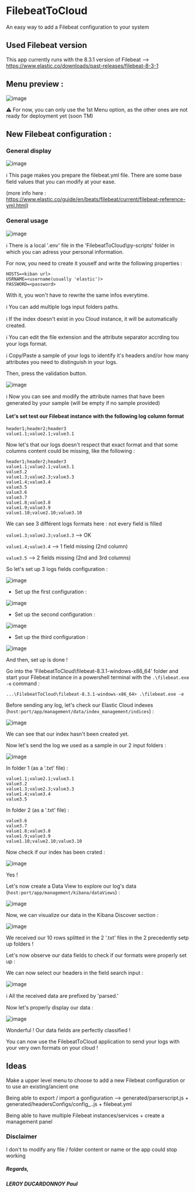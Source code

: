 # FilebeatToCloud

An easy way to add a Filebeat configuration to your system


## Used Filebeat version

This app currently runs with the 8.3.1 version of Filebeat --> https://www.elastic.co/downloads/past-releases/filebeat-8-3-1


## Menu preview :

![image](https://user-images.githubusercontent.com/74706889/183057279-5c144461-7b74-4121-9946-fce537736f4c.png)

:warning: For now, you can only use the 1st Menu option, as the other ones are not ready for deployment yet (soon TM)


## New Filebeat configuration :

### General display

![image](https://user-images.githubusercontent.com/74706889/183057765-19967f47-5dd9-49e4-9e04-45bb50819240.png)

:information_source: This page makes you prepare the filebeat.yml file. There are some base field values that you can modify at your ease.

(more info here : https://www.elastic.co/guide/en/beats/filebeat/current/filebeat-reference-yml.html)

### General usage

![image](https://user-images.githubusercontent.com/74706889/183058818-2db9e42e-cc8b-4926-90c6-56d7ceac6415.png)

:information_source: There is a local '.env' file in the 'FilebeatToCloud\py-scripts\' folder in which you can adress your personal information.

  For now, you need to create it youself and write the following properties :
  
  ````
  HOSTS=<kiban url>
  USRNAME=<username(usually 'elastic')>
  PASSWORD=<password>
  ````
  
  With it, you won't have to rewrite the same infos everytime.
  
:information_source: You can add multiple logs input folders paths.

:information_source: If the index doesn't exist in you Cloud instance, it will be automatically created.

:information_source: You can edit the file extension and the attribute separator accrding tou your logs format.

:information_source: Copy/Paste a sample of your logs to identify it's headers and/or how many attributes you need to distinguish in your logs.

Then, press the validation button.

![image](https://user-images.githubusercontent.com/74706889/183060158-232e2a14-1ddc-4c70-8067-4bc8a99703a9.png)

:information_source: Now you can see and modify the attribute names that have been generated by your sample (will be empty if no sample provided)

#### Let's set test our Filebeat instance with the following log column format
```
header1;header2;header3
value1.1;value2.1;value3.1
```

Now let's that our logs doesn't respect that exact format and that some columns content could be missing, like the following :

```
header1;header2;header3
value1.1;value2.1;value3.1
value3.2
value1.3;value2.3;value3.3
value1.4;value3.4
value3.5
value3.6
value3.7
value1.8;value3.8
value1.9;value3.9
value1.10;value2.10;value3.10

```

We can see 3 différent logs formats here : not every field is filled


```value1.3;value2.3;value3.3``` --> OK

```value1.4;value3.4``` --> 1 field missing (2nd column)

```value3.5``` --> 2 fields missing (2nd and 3rd columns)


So let's set up 3 logs fields configuration :

![image](https://user-images.githubusercontent.com/74706889/183070162-6c6d685f-2ced-4f8b-8a43-c05fc5db1020.png)

- Set up the first configuration :

![image](https://user-images.githubusercontent.com/74706889/183070446-53f4c547-fbca-4266-9c70-d0c5f64a8dba.png)

- Set up the second configuration :

![image](https://user-images.githubusercontent.com/74706889/183070612-d9c592ca-4b93-4abd-8cd2-3a07772ac55c.png)

- Set up the third configuration :

![image](https://user-images.githubusercontent.com/74706889/183070686-8fa57da1-e707-49d2-b46e-de756a5efd56.png)

And then, set up is done !

Go into the 'FilebeatToCloud\filebeat-8.3.1-windows-x86_64\' folder and start your Filebeat instance in a powershell terminal with the ```.\filebeat.exe -e``` command :

```...\FilebeatToCloud\filebeat-8.3.1-windows-x86_64> .\filebeat.exe -e```
 
Before sending any log, let's check our Elastic Cloud indexes (```host:port/app/management/data/index_management/indices```) :

![image](https://user-images.githubusercontent.com/74706889/183071659-59de8a6c-65b7-4c86-852a-1c90307aa960.png)

We can see that our index hasn't been created yet.

Now let's send the log we used as a sample in our 2 input folders :

![image](https://user-images.githubusercontent.com/74706889/183072213-2393e79f-ba24-4c20-a890-983b5d8da46d.png)

In folder 1 (as a '.txt' file) :

```
value1.1;value2.1;value3.1
value3.2
value1.3;value2.3;value3.3
value1.4;value3.4
value3.5

```

In folder 2 (as a '.txt' file) :
```
value3.6
value3.7
value1.8;value3.8
value1.9;value3.9
value1.10;value2.10;value3.10

```

Now check if our index has been crated :

![image](https://user-images.githubusercontent.com/74706889/183072849-f0ef727c-8a6d-4e87-9c9e-f47889ee1a5e.png)

Yes !

Let's now create a Data View to explore our log's data (```host:port/app/management/kibana/dataViews```) :

![image](https://user-images.githubusercontent.com/74706889/183073258-b3027fac-907f-4fc8-9da3-c898be7ae735.png)

Now, we can visualize our data in the Kibana Discover section :

![image](https://user-images.githubusercontent.com/74706889/183074649-992fe4bb-ae07-485c-80bf-9ec6b24f90a7.png)

We received our 10 rows splitted in the 2 '.txt' files in the 2 precedently setp up folders !

Let's now observe our data fields to check if our formats were properly set up :

We can now select our headers in the field search input :

![image](https://user-images.githubusercontent.com/74706889/183074731-016f56ce-6c6f-45e4-be0e-b8c7bde5a6db.png)

:information_source: All the received data are prefixed by 'parsed.'

Now let's properly display our data :

![image](https://user-images.githubusercontent.com/74706889/183075372-e485c1a7-4fc7-4d60-8d7d-457862fff5f1.png)

Wonderful ! Our data fields are perfectly classified !

You can now use the FilebeatToCloud application to send your logs with your very own formats on your cloud !


## Ideas

Make a upper level menu to choose to add a new Filebeat configuration or to use an existing/ancient one

Being able to export / import a gonfiguration --> generated/parserscript.js + generated/headersConfigs/config_..js + filebeat.yml

Being able to have multiple Filebeat instances/services + create a management panel


### Disclaimer

I don't to modify any file / folder content or name or the app could stop working


##### Regards,

##### LEROY DUCARDONNOY Paul
